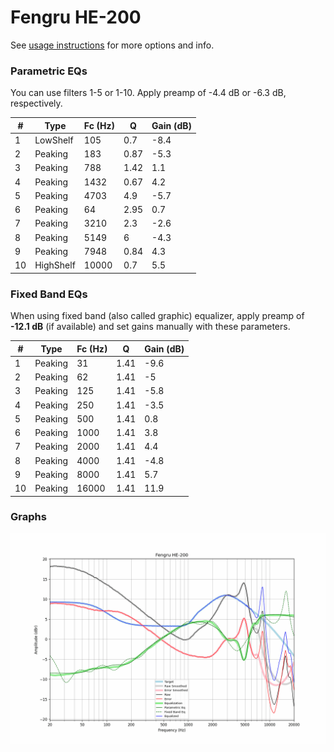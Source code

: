 # Fengru HE-200
See [usage instructions](https://github.com/jaakkopasanen/AutoEq#usage) for more options and info.

### Parametric EQs
You can use filters 1-5 or 1-10. Apply preamp of -4.4 dB or -6.3 dB, respectively.

|   # | Type      |   Fc (Hz) |    Q |   Gain (dB) |
|-----|-----------|-----------|------|-------------|
|   1 | LowShelf  |       105 | 0.7  |        -8.4 |
|   2 | Peaking   |       183 | 0.87 |        -5.3 |
|   3 | Peaking   |       788 | 1.42 |         1.1 |
|   4 | Peaking   |      1432 | 0.67 |         4.2 |
|   5 | Peaking   |      4703 | 4.9  |        -5.7 |
|   6 | Peaking   |        64 | 2.95 |         0.7 |
|   7 | Peaking   |      3210 | 2.3  |        -2.6 |
|   8 | Peaking   |      5149 | 6    |        -4.3 |
|   9 | Peaking   |      7948 | 0.84 |         4.3 |
|  10 | HighShelf |     10000 | 0.7  |         5.5 |

### Fixed Band EQs
When using fixed band (also called graphic) equalizer, apply preamp of **-12.1 dB** (if available) and set gains manually with these parameters.

|   # | Type    |   Fc (Hz) |    Q |   Gain (dB) |
|-----|---------|-----------|------|-------------|
|   1 | Peaking |        31 | 1.41 |        -9.6 |
|   2 | Peaking |        62 | 1.41 |        -5   |
|   3 | Peaking |       125 | 1.41 |        -5.8 |
|   4 | Peaking |       250 | 1.41 |        -3.5 |
|   5 | Peaking |       500 | 1.41 |         0.8 |
|   6 | Peaking |      1000 | 1.41 |         3.8 |
|   7 | Peaking |      2000 | 1.41 |         4.4 |
|   8 | Peaking |      4000 | 1.41 |        -4.8 |
|   9 | Peaking |      8000 | 1.41 |         5.7 |
|  10 | Peaking |     16000 | 1.41 |        11.9 |

### Graphs
![](./Fengru%20HE-200.png)
